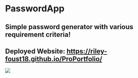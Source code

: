 # PasswordApp

## Simple password generator with various requirement criteria!

## Deployed Website: https://riley-foust18.github.io/ProPortfolio/

![](./assets/images/2021-09-12.png)
